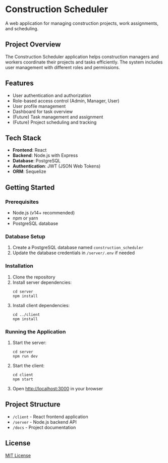 # Construction Scheduler

A web application for managing construction projects, work assignments, and scheduling.

## Project Overview

The Construction Scheduler application helps construction managers and workers coordinate their projects and tasks efficiently. The system includes user management with different roles and permissions.

## Features

- User authentication and authorization
- Role-based access control (Admin, Manager, User)
- User profile management
- Dashboard for task overview
- (Future) Task management and assignment
- (Future) Project scheduling and tracking

## Tech Stack

- **Frontend**: React
- **Backend**: Node.js with Express
- **Database**: PostgreSQL
- **Authentication**: JWT (JSON Web Tokens)
- **ORM**: Sequelize

## Getting Started

### Prerequisites

- Node.js (v14+ recommended)
- npm or yarn
- PostgreSQL database

### Database Setup

1. Create a PostgreSQL database named `construction_scheduler`
2. Update the database credentials in `/server/.env` if needed

### Installation

1. Clone the repository
2. Install server dependencies:
   ```
   cd server
   npm install
   ```
3. Install client dependencies:
   ```
   cd ../client
   npm install
   ```

### Running the Application

1. Start the server:
   ```
   cd server
   npm run dev
   ```
2. Start the client:
   ```
   cd client
   npm start
   ```
3. Open [http://localhost:3000](http://localhost:3000) in your browser

## Project Structure

- `/client` - React frontend application
- `/server` - Node.js backend API
- `/docs` - Project documentation

## License

[MIT License](LICENSE)